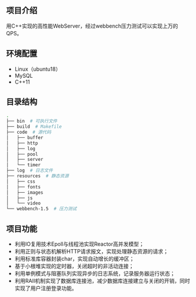 ## 项目介绍

用C++实现的高性能WebServer，经过webbench压力测试可以实现上万的QPS。

## 环境配置

* Linux（ubuntu18）
* MySQL
* C++11

## 目录结构

```bash
.
├── bin  # 可执行文件
├── build  # Makefile
├── code  # 源代码
│   ├── buffer
│   ├── http
│   ├── log
│   ├── pool
│   ├── server
│   └── timer
├── log  # 日志文件
├── resources  # 静态资源
│   ├── css
│   ├── fonts
│   ├── images
│   ├── js
│   └── video
└── webbench-1.5  # 压力测试
```

## 项目功能

* 利用IO复用技术Epoll与线程池实现Reactor高并发模型；
* 利用正则与状态机解析HTTP请求报文，实现处理静态资源的请求；
* 利用标准库容器封装char，实现自动增长的缓冲区；
* 基于小根堆实现的定时器，关闭超时的非活动连接；
* 利用单例模式与阻塞队列实现异步的日志系统，记录服务器运行状态；
* 利用RAII机制实现了数据库连接池，减少数据库连接建立与关闭的开销，同时实现了用户注册登录功能。
